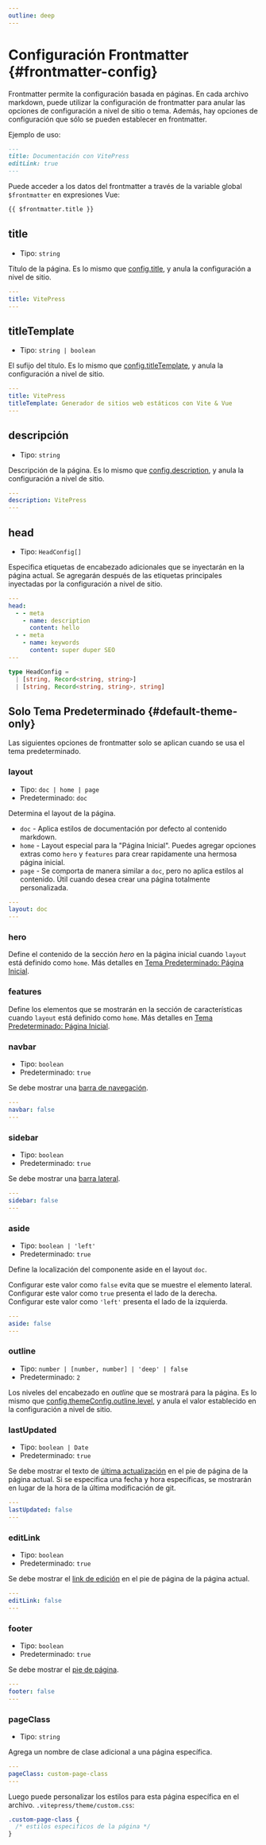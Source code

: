 ```yaml
---
outline: deep
---
```


# Configuración Frontmatter {#frontmatter-config}

Frontmatter permite la configuración basada en páginas. En cada archivo markdown, puede utilizar la configuración de frontmatter para anular las opciones de configuración a nivel de sitio o tema. Además, hay opciones de configuración que sólo se pueden establecer en frontmatter.

Ejemplo de uso:

```md
---
title: Documentación con VitePress
editLink: true
---
```

Puede acceder a los datos del frontmatter a través de la variable global `$frontmatter` en expresiones Vue:

```md
{{ $frontmatter.title }}
```

## title

- Tipo: `string`

Título de la página. Es lo mismo que [config.title](./site-config#title), y anula la configuración a nivel de sitio.

```yaml
---
title: VitePress
---
```

## titleTemplate

- Tipo: `string | boolean`

El sufijo del título. Es lo mismo que [config.titleTemplate](./site-config#titletemplate), y anula la configuración a nivel de sitio.

```yaml
---
title: VitePress
titleTemplate: Generador de sitios web estáticos con Vite & Vue
---
```

## descripción

- Tipo: `string`

Descripción de la página. Es lo mismo que [config.description](./site-config#description), y anula la configuración a nivel de sitio.

```yaml
---
description: VitePress
---
```

## head

- Tipo: `HeadConfig[]`

Especifica etiquetas de encabezado adicionales que se inyectarán en la página actual. Se agregarán después de las etiquetas principales inyectadas por la configuración a nivel de sitio.

```yaml
---
head:
  - - meta
    - name: description
      content: hello
  - - meta
    - name: keywords
      content: super duper SEO
---
```

```ts
type HeadConfig =
  | [string, Record<string, string>]
  | [string, Record<string, string>, string]
```

## Solo Tema Predeterminado {#default-theme-only}

Las siguientes opciones de frontmatter solo se aplican cuando se usa el tema predeterminado.

### layout

- Tipo: `doc | home | page`
- Predeterminado: `doc`

Determina el layout de la página.

- `doc` - Aplica estilos de documentación por defecto al contenido markdown.
- `home` - Layout especial para la "Página Inicial". Puedes agregar opciones extras como `hero` y `features` para crear rapidamente una hermosa página inicial.
- `page` - Se comporta de manera similar a `doc`, pero no aplica estilos al contenido. Útil cuando desea crear una página totalmente personalizada.

```yaml
---
layout: doc
---
```

### hero <Badge type="info" text="apenas para página inicial" />

Define el contenido de la sección _hero_ en la página inicial cuando `layout` está definido como `home`. Más detalles en [Tema Predeterminado: Página Inicial](./default-theme-home-page).

### features <Badge type="info" text="apenas para página inicial" />

Define los elementos que se mostrarán en la sección de características cuando `layout` está definido como `home`. Más detalles en [Tema Predeterminado: Página Inicial](./default-theme-home-page).

### navbar

- Tipo: `boolean`
- Predeterminado: `true`

Se debe mostrar una [barra de navegación](./default-theme-nav).

```yaml
---
navbar: false
---
```

### sidebar

- Tipo: `boolean`
- Predeterminado: `true`

Se debe mostrar una [barra lateral](./default-theme-sidebar).

```yaml
---
sidebar: false
---
```

### aside

- Tipo: `boolean | 'left'`
- Predeterminado: `true`

Define la localización del componente aside en el layout `doc`.

Configurar este valor como `false` evita que se muestre el elemento lateral.\
Configurar este valor como `true` presenta el lado de la derecha.\
Configurar este valor como `'left'` presenta el lado de la izquierda.

```yaml
---
aside: false
---
```

### outline

- Tipo: `number | [number, number] | 'deep' | false`
- Predeterminado: `2`

Los niveles del encabezado en _outline_ que se mostrará para la página. Es lo mismo que [config.themeConfig.outline.level](./default-theme-config#outline), y anula el valor establecido en la configuración a nivel de sitio.

### lastUpdated

- Tipo: `boolean | Date`
- Predeterminado: `true`

Se debe mostrar el texto de [última actualización](./default-theme-last-updated) en el pie de página de la página actual. Si se especifica una fecha y hora específicas, se mostrarán en lugar de la hora de la última modificación de git.

```yaml
---
lastUpdated: false
---
```

### editLink

- Tipo: `boolean`
- Predeterminado: `true`

Se debe mostrar el [link de edición](./default-theme-edit-link) en el pie de página de la página actual.

```yaml
---
editLink: false
---
```

### footer

- Tipo: `boolean`
- Predeterminado: `true`

Se debe mostrar el [pie de página](./default-theme-footer).

```yaml
---
footer: false
---
```

### pageClass

- Tipo: `string`

Agrega un nombre de clase adicional a una página específica.

```yaml
---
pageClass: custom-page-class
---
```

Luego puede personalizar los estilos para esta página específica en el archivo. `.vitepress/theme/custom.css`:

```css
.custom-page-class {
  /* estilos especificos de la página */
}
```
